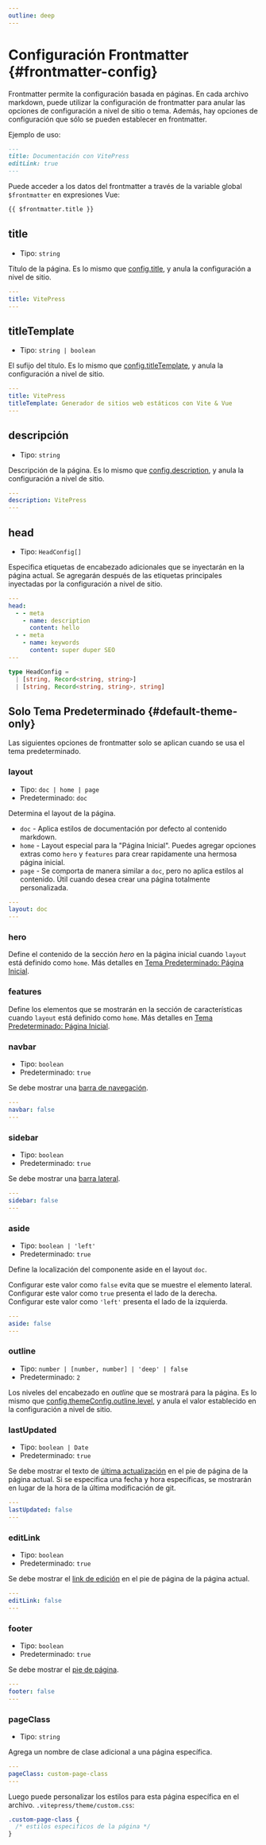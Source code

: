 ```yaml
---
outline: deep
---
```


# Configuración Frontmatter {#frontmatter-config}

Frontmatter permite la configuración basada en páginas. En cada archivo markdown, puede utilizar la configuración de frontmatter para anular las opciones de configuración a nivel de sitio o tema. Además, hay opciones de configuración que sólo se pueden establecer en frontmatter.

Ejemplo de uso:

```md
---
title: Documentación con VitePress
editLink: true
---
```

Puede acceder a los datos del frontmatter a través de la variable global `$frontmatter` en expresiones Vue:

```md
{{ $frontmatter.title }}
```

## title

- Tipo: `string`

Título de la página. Es lo mismo que [config.title](./site-config#title), y anula la configuración a nivel de sitio.

```yaml
---
title: VitePress
---
```

## titleTemplate

- Tipo: `string | boolean`

El sufijo del título. Es lo mismo que [config.titleTemplate](./site-config#titletemplate), y anula la configuración a nivel de sitio.

```yaml
---
title: VitePress
titleTemplate: Generador de sitios web estáticos con Vite & Vue
---
```

## descripción

- Tipo: `string`

Descripción de la página. Es lo mismo que [config.description](./site-config#description), y anula la configuración a nivel de sitio.

```yaml
---
description: VitePress
---
```

## head

- Tipo: `HeadConfig[]`

Especifica etiquetas de encabezado adicionales que se inyectarán en la página actual. Se agregarán después de las etiquetas principales inyectadas por la configuración a nivel de sitio.

```yaml
---
head:
  - - meta
    - name: description
      content: hello
  - - meta
    - name: keywords
      content: super duper SEO
---
```

```ts
type HeadConfig =
  | [string, Record<string, string>]
  | [string, Record<string, string>, string]
```

## Solo Tema Predeterminado {#default-theme-only}

Las siguientes opciones de frontmatter solo se aplican cuando se usa el tema predeterminado.

### layout

- Tipo: `doc | home | page`
- Predeterminado: `doc`

Determina el layout de la página.

- `doc` - Aplica estilos de documentación por defecto al contenido markdown.
- `home` - Layout especial para la "Página Inicial". Puedes agregar opciones extras como `hero` y `features` para crear rapidamente una hermosa página inicial.
- `page` - Se comporta de manera similar a `doc`, pero no aplica estilos al contenido. Útil cuando desea crear una página totalmente personalizada.

```yaml
---
layout: doc
---
```

### hero <Badge type="info" text="apenas para página inicial" />

Define el contenido de la sección _hero_ en la página inicial cuando `layout` está definido como `home`. Más detalles en [Tema Predeterminado: Página Inicial](./default-theme-home-page).

### features <Badge type="info" text="apenas para página inicial" />

Define los elementos que se mostrarán en la sección de características cuando `layout` está definido como `home`. Más detalles en [Tema Predeterminado: Página Inicial](./default-theme-home-page).

### navbar

- Tipo: `boolean`
- Predeterminado: `true`

Se debe mostrar una [barra de navegación](./default-theme-nav).

```yaml
---
navbar: false
---
```

### sidebar

- Tipo: `boolean`
- Predeterminado: `true`

Se debe mostrar una [barra lateral](./default-theme-sidebar).

```yaml
---
sidebar: false
---
```

### aside

- Tipo: `boolean | 'left'`
- Predeterminado: `true`

Define la localización del componente aside en el layout `doc`.

Configurar este valor como `false` evita que se muestre el elemento lateral.\
Configurar este valor como `true` presenta el lado de la derecha.\
Configurar este valor como `'left'` presenta el lado de la izquierda.

```yaml
---
aside: false
---
```

### outline

- Tipo: `number | [number, number] | 'deep' | false`
- Predeterminado: `2`

Los niveles del encabezado en _outline_ que se mostrará para la página. Es lo mismo que [config.themeConfig.outline.level](./default-theme-config#outline), y anula el valor establecido en la configuración a nivel de sitio.

### lastUpdated

- Tipo: `boolean | Date`
- Predeterminado: `true`

Se debe mostrar el texto de [última actualización](./default-theme-last-updated) en el pie de página de la página actual. Si se especifica una fecha y hora específicas, se mostrarán en lugar de la hora de la última modificación de git.

```yaml
---
lastUpdated: false
---
```

### editLink

- Tipo: `boolean`
- Predeterminado: `true`

Se debe mostrar el [link de edición](./default-theme-edit-link) en el pie de página de la página actual.

```yaml
---
editLink: false
---
```

### footer

- Tipo: `boolean`
- Predeterminado: `true`

Se debe mostrar el [pie de página](./default-theme-footer).

```yaml
---
footer: false
---
```

### pageClass

- Tipo: `string`

Agrega un nombre de clase adicional a una página específica.

```yaml
---
pageClass: custom-page-class
---
```

Luego puede personalizar los estilos para esta página específica en el archivo. `.vitepress/theme/custom.css`:

```css
.custom-page-class {
  /* estilos especificos de la página */
}
```
